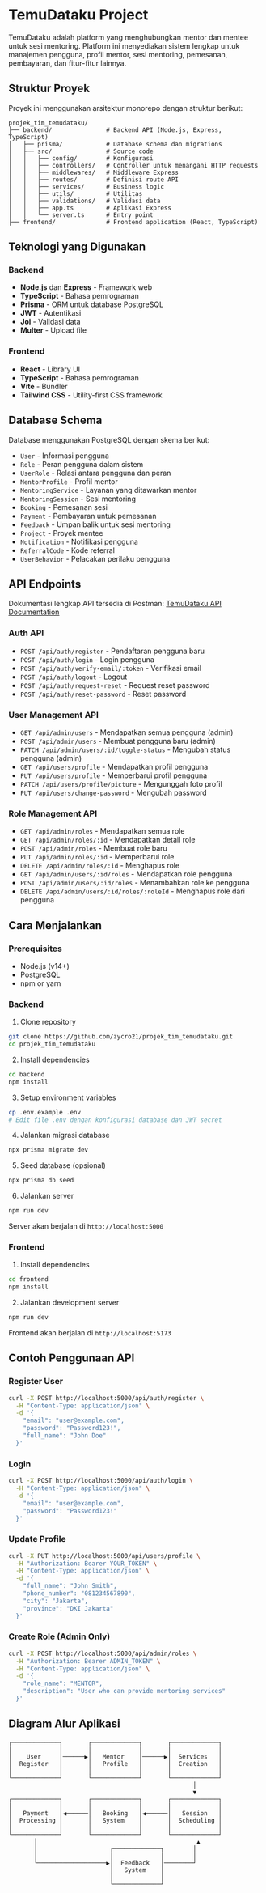 # TemuDataku Project

TemuDataku adalah platform yang menghubungkan mentor dan mentee untuk sesi mentoring. Platform ini menyediakan sistem lengkap untuk manajemen pengguna, profil mentor, sesi mentoring, pemesanan, pembayaran, dan fitur-fitur lainnya.

## Struktur Proyek

Proyek ini menggunakan arsitektur monorepo dengan struktur berikut:

```
projek_tim_temudataku/
├── backend/               # Backend API (Node.js, Express, TypeScript)
│   ├── prisma/            # Database schema dan migrations
│   ├── src/               # Source code
│   │   ├── config/        # Konfigurasi
│   │   ├── controllers/   # Controller untuk menangani HTTP requests
│   │   ├── middlewares/   # Middleware Express
│   │   ├── routes/        # Definisi route API
│   │   ├── services/      # Business logic
│   │   ├── utils/         # Utilitas
│   │   ├── validations/   # Validasi data
│   │   ├── app.ts         # Aplikasi Express
│   │   └── server.ts      # Entry point
├── frontend/              # Frontend application (React, TypeScript)
```

## Teknologi yang Digunakan

### Backend
- **Node.js** dan **Express** - Framework web
- **TypeScript** - Bahasa pemrograman
- **Prisma** - ORM untuk database PostgreSQL
- **JWT** - Autentikasi
- **Joi** - Validasi data
- **Multer** - Upload file

### Frontend
- **React** - Library UI
- **TypeScript** - Bahasa pemrograman
- **Vite** - Bundler
- **Tailwind CSS** - Utility-first CSS framework

## Database Schema

Database menggunakan PostgreSQL dengan skema berikut:

- `User` - Informasi pengguna
- `Role` - Peran pengguna dalam sistem
- `UserRole` - Relasi antara pengguna dan peran
- `MentorProfile` - Profil mentor
- `MentoringService` - Layanan yang ditawarkan mentor
- `MentoringSession` - Sesi mentoring
- `Booking` - Pemesanan sesi
- `Payment` - Pembayaran untuk pemesanan
- `Feedback` - Umpan balik untuk sesi mentoring
- `Project` - Proyek mentee
- `Notification` - Notifikasi pengguna
- `ReferralCode` - Kode referral
- `UserBehavior` - Pelacakan perilaku pengguna

## API Endpoints

Dokumentasi lengkap API tersedia di Postman: [TemuDataku API Documentation](https://documenter.getpostman.com/view/41309207/2sAYkBu2Ad)

### Auth API
- `POST /api/auth/register` - Pendaftaran pengguna baru
- `POST /api/auth/login` - Login pengguna
- `POST /api/auth/verify-email/:token` - Verifikasi email
- `POST /api/auth/logout` - Logout
- `POST /api/auth/request-reset` - Request reset password
- `POST /api/auth/reset-password` - Reset password

### User Management API
- `GET /api/admin/users` - Mendapatkan semua pengguna (admin)
- `POST /api/admin/users` - Membuat pengguna baru (admin)
- `PATCH /api/admin/users/:id/toggle-status` - Mengubah status pengguna (admin)
- `GET /api/users/profile` - Mendapatkan profil pengguna
- `PUT /api/users/profile` - Memperbarui profil pengguna
- `PATCH /api/users/profile/picture` - Mengunggah foto profil
- `PUT /api/users/change-password` - Mengubah password

### Role Management API
- `GET /api/admin/roles` - Mendapatkan semua role
- `GET /api/admin/roles/:id` - Mendapatkan detail role
- `POST /api/admin/roles` - Membuat role baru
- `PUT /api/admin/roles/:id` - Memperbarui role
- `DELETE /api/admin/roles/:id` - Menghapus role
- `GET /api/admin/users/:id/roles` - Mendapatkan role pengguna
- `POST /api/admin/users/:id/roles` - Menambahkan role ke pengguna
- `DELETE /api/admin/users/:id/roles/:roleId` - Menghapus role dari pengguna

## Cara Menjalankan

### Prerequisites
- Node.js (v14+)
- PostgreSQL
- npm or yarn

### Backend

1. Clone repository
```bash
git clone https://github.com/zycro21/projek_tim_temudataku.git
cd projek_tim_temudataku
```

2. Install dependencies
```bash
cd backend
npm install
```

3. Setup environment variables
```bash
cp .env.example .env
# Edit file .env dengan konfigurasi database dan JWT secret
```

4. Jalankan migrasi database
```bash
npx prisma migrate dev
```

5. Seed database (opsional)
```bash
npx prisma db seed
```

6. Jalankan server
```bash
npm run dev
```

Server akan berjalan di `http://localhost:5000`

### Frontend

1. Install dependencies
```bash
cd frontend
npm install
```

2. Jalankan development server
```bash
npm run dev
```

Frontend akan berjalan di `http://localhost:5173`

## Contoh Penggunaan API

### Register User

```bash
curl -X POST http://localhost:5000/api/auth/register \
  -H "Content-Type: application/json" \
  -d '{
    "email": "user@example.com",
    "password": "Password123!",
    "full_name": "John Doe"
  }'
```

### Login

```bash
curl -X POST http://localhost:5000/api/auth/login \
  -H "Content-Type: application/json" \
  -d '{
    "email": "user@example.com",
    "password": "Password123!"
  }'
```

### Update Profile

```bash
curl -X PUT http://localhost:5000/api/users/profile \
  -H "Authorization: Bearer YOUR_TOKEN" \
  -H "Content-Type: application/json" \
  -d '{
    "full_name": "John Smith",
    "phone_number": "081234567890",
    "city": "Jakarta",
    "province": "DKI Jakarta"
  }'
```

### Create Role (Admin Only)

```bash
curl -X POST http://localhost:5000/api/admin/roles \
  -H "Authorization: Bearer ADMIN_TOKEN" \
  -H "Content-Type: application/json" \
  -d '{
    "role_name": "MENTOR",
    "description": "User who can provide mentoring services"
  }'
```

## Diagram Alur Aplikasi

```
┌─────────────┐       ┌─────────────┐       ┌─────────────┐
│             │       │             │       │             │
│    User     │──────▶│   Mentor    │──────▶│  Services   │
│  Register   │       │   Profile   │       │  Creation   │
│             │       │             │       │             │
└─────────────┘       └─────────────┘       └─────────────┘
                                                   │
                                                   ▼
┌─────────────┐       ┌─────────────┐       ┌─────────────┐
│             │       │             │       │             │
│   Payment   │◀──────│   Booking   │◀──────│   Session   │
│  Processing │       │   System    │       │  Scheduling │
│             │       │             │       │             │
└─────────────┘       └─────────────┘       └─────────────┘
       │                                            ▲
       │                    ┌─────────────┐        │
       │                    │             │        │
       └───────────────────▶│  Feedback   │────────┘
                            │   System    │
                            │             │
                            └─────────────┘
```